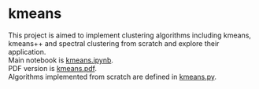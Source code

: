 # kmeans
This project is aimed to implement clustering algorithms including kmeans, kmeans++ and spectral clustering from scratch and explore their application.  
Main notebook is [kmeans.ipynb](https://github.com/hxu47/kmeans/blob/main/kmeans.ipynb).  
PDF version is [kmeans.pdf](https://github.com/hxu47/kmeans/blob/main/kmeans.pdf).  
Algorithms implemented from scratch are defined in [kmeans.py](https://github.com/hxu47/kmeans/blob/main/kmeans.py).
